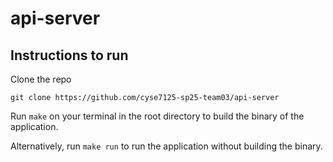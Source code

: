 # api-server

## Instructions to run
Clone the repo
```
git clone https://github.com/cyse7125-sp25-team03/api-server
```

Run ```make``` on your terminal in the root directory to build the binary of the application.

Alternatively, run ```make run``` to run the application without building the binary.